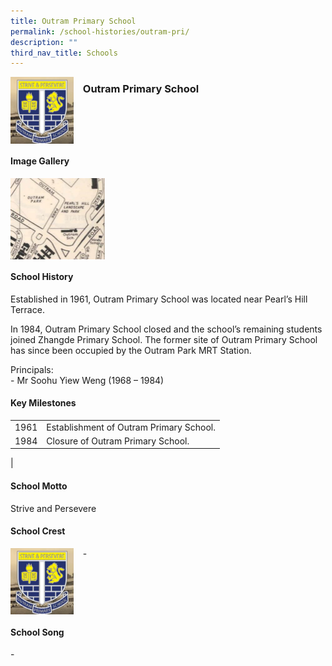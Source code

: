 ```yaml
---
title: Outram Primary School
permalink: /school-histories/outram-pri/
description: ""
third_nav_title: Schools
---
```

<img src="/images/outrampri1.png" style="width:20%;margin-right:15px;" align = "left">

### **Outram Primary School**

<br clear="left">

#### **Image Gallery**

<p><a href="/images/outrampri2.jpg">  
<img src="/images/outrampri2.jpg" style="width:30%;margin-right:15px;" align = "left">
</a></p>

<br clear="left">

#### **School History**
Established in 1961, Outram Primary School was located near Pearl’s Hill Terrace.  
  
In 1984, Outram Primary School closed and the school’s remaining students joined Zhangde Primary School. The former site of Outram Primary School has since been occupied by the Outram Park MRT Station.  
  
Principals:<br>
\- Mr Soohu Yiew Weng (1968 – 1984)

#### **Key Milestones**

|  |  |
|:---:|---|
| 1961 | Establishment of Outram Primary School. |
| 1984 | Closure of Outram Primary School. |
|

#### **School Motto**
Strive and Persevere

#### **School Crest**
<img src="/images/outrampri1.png" style="width:20%;margin-right:15px;" align = "left">

\-

<br clear="left">

#### **School Song**
\-